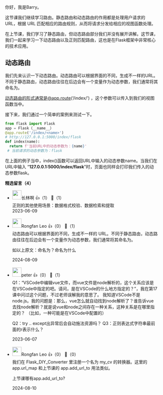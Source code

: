 你好，我是Barry。

这节课我们继续学习路由。静态路由和动态路由的作用都是处理用户请求的 URL，根据 URL 匹配相应的路由规则，从而将请求分发给相应的视图函数处理。

在上节课，我们学习了静态路由，但动态路由部分我们并没有展开讲解。这节课，我们一起来学习一下动态路由以及正则匹配路由，这也是在Flask框架中非常核心的技术应用。

## 动态路由

我们先来认识一下动态路由。动态路由可以根据界面的不同，生成不一样的URL。不同于静态路由，动态路由往往在后边会有一个变量作为动态参数，我们通常将其命名为。

动态路由的形式通常是@app.route(‘/index/’) ，这个参数可以传入到我们的视图函数当中。

接下来，我们通过一个简单的案例来测试一下。

```python
from flask import Flask
app = Flask（__name__）
@app.route('/index/<name>')  
# http://127.0.0.1:5000/index/flask
def index(name):
  return f'当前URL中的动态参数为：{name}' 
 # 当前请求的动态参数为：flask
```

在上面的例子当中，index()函数可以返回URL中输入的动态参数name。当我们在URL中输入 “**127.0.0.1:5000/index/flask**”时，页面也同样会打印我们传入的动态参数flask。
<div><strong>精选留言（4）</strong></div><ul>
<li><img src="https://static001.geekbang.org/account/avatar/00/1a/0e/df/a64b3146.jpg" width="30px"><span>长林啊</span> 👍（1） 💬（1）<div>正则的其他使用场景：数据格式校验、数据检索和提取</div>2023-06-09</li><br/><li><img src="https://static001.geekbang.org/account/avatar/00/1a/85/4e/1cecdfba.jpg" width="30px"><span>Rongfan Leo</span> 👍（0） 💬（1）<div>动态路由可以根据界面的不同，生成不一样的 URL。不同于静态路由，动态路由往往在后边会有一个变量作为动态参数，我们通常将其命名为。

如以上原文：命名为？命名为什么</div>2024-08-09</li><br/><li><img src="https://static001.geekbang.org/account/avatar/00/10/25/87/f3a69d1b.jpg" width="30px"><span>peter</span> 👍（0） 💬（1）<div>Q1：“VSCode中编辑vue文件，而vue文件是node解析的，这个关系应该是在VSCode中指定的吧。请问，是在VSCode的什么地方指定的？”，我在第17课中问过这个问题，不过老师误解我的意思了。 我知道VSCode不是node.js。我的问题是：那么，vue怎么就自动找到node解析了？谁告诉vue去找node解析？就是说vue和node之间存在一种关系，这种关系是在哪里指定的？ （比如，一种可能是在VSCode中配置的）

Q2：try .. except出异常后会自动施法资源吗？
Q3：正则表达式字符串最前面的r表示什么？</div>2023-06-07</li><br/><li><img src="https://static001.geekbang.org/account/avatar/00/1a/85/4e/1cecdfba.jpg" width="30px"><span>Rongfan Leo</span> 👍（0） 💬（0）<div>我们在 Flask_DIY_Converter 里注册一个名为 my_cv 的转换器。这里的 app.url_map 和上节课的 app.add_url_to 用法类似。

上节课哪有app.add_url_to?</div>2024-08-10</li><br/>
</ul>